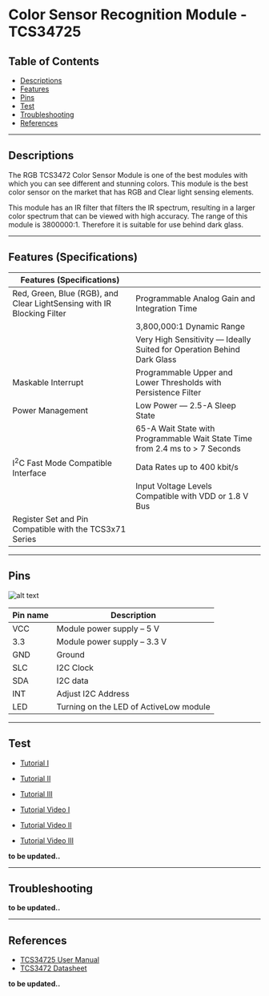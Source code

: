 # Color Sensor Recognition Module - TCS34725

## Table of Contents

-   [Descriptions](#descriptions)
-   [Features](#features)
-   [Pins](#pins)
-   [Test](#test-code)
-   [Troubleshooting](#troubleshooting)
-   [References](#references)

---

## Descriptions

The RGB TCS3472 Color Sensor Module is one of the best modules with which you can see different and stunning colors. This module is the best color sensor on the market that has RGB and Clear light sensing elements.

This module has an IR filter that filters the IR spectrum, resulting in a larger color spectrum that can be viewed with high accuracy. The range of this module is 3800000:1. Therefore it is suitable for use behind dark glass.

---

## Features (Specifications)

| Features (Specifications)                                              |                                                                              |
| ---------------------------------------------------------------------- | ---------------------------------------------------------------------------- |
| Red, Green, Blue (RGB), and Clear LightSensing with IR Blocking Filter | Programmable Analog Gain and Integration Time                                |
|                                                                        | 3,800,000:1 Dynamic Range                                                    |
|                                                                        | Very High Sensitivity — Ideally Suited for Operation Behind Dark Glass       |
| Maskable Interrupt                                                     | Programmable Upper and Lower Thresholds with Persistence Filter              |
| Power Management                                                       | Low Power — 2.5-A Sleep State                                                |
|                                                                        | 65-A Wait State with Programmable Wait State Time from 2.4 ms to > 7 Seconds |
| I<sup>2</sup>C Fast Mode Compatible Interface                          | Data Rates up to 400 kbit/s                                                  |
|                                                                        | Input Voltage Levels Compatible with VDD or 1.8 V Bus                        |
| Register Set and Pin Compatible with the TCS3x71 Series                |

---

## Pins

![alt text](https://bit.ly/3s43Kl6 'TCS34725')

| Pin name | Description                            |
| -------- | -------------------------------------- |
| VCC      | Module power supply – 5 V              |
| 3.3      | Module power supply – 3.3 V            |
| GND      | Ground                                 |
| SLC      | I2C Clock                              |
| SDA      | I2C data                               |
| INT      | Adjust I2C Address                     |
| LED      | Turning on the LED of ActiveLow module |

---

## Test

-   [Tutorial I](https://bit.ly/3dbgn9X)
-   [Tutorial II](https://bit.ly/3dN6MVC)
-   [Tutorial III](https://bit.ly/2Qg3sua)

-   [Tutorial Video I](https://youtu.be/dCnjwxkWZ-w)
-   [Tutorial Video II](https://youtu.be/KKufVsAWqyU)
-   [Tutorial Video III](https://youtu.be/RHO3bPcbysM)

**to be updated..**

---

## Troubleshooting

**to be updated..**

---

## References

-   [TCS34725 User Manual](http://bit.ly/TCS34725_Color_Sensor_user_manual)
-   [TCS3472 Datasheet](https://bit.ly/3dSJL3U)

**to be updated..**
